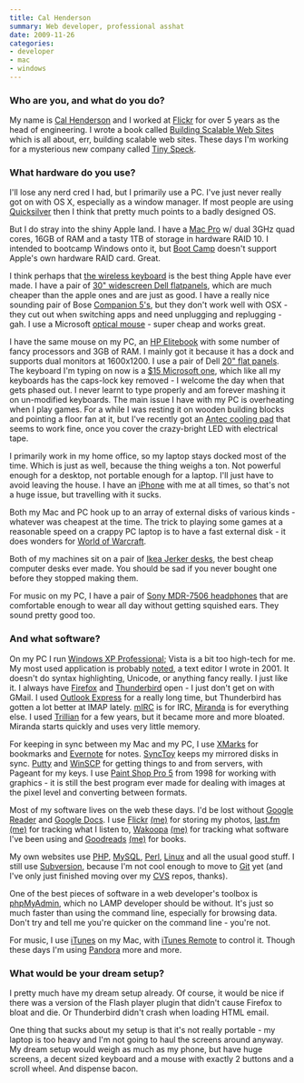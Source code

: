 ```yaml
---
title: Cal Henderson
summary: Web developer, professional asshat
date: 2009-11-26
categories:
- developer
- mac
- windows
---
```


### Who are you, and what do you do?

My name is [Cal Henderson](http://iamcal.com/ "Cal's website.") and I worked at [Flickr][] for over 5 years as the head of engineering. I wrote a book called [Building Scalable Web Sites](http://oreilly.com/catalog/9780596102357 "Cal's book on the O'Reilly site.") which is all about, err, building scalable web sites. These days I'm working for a mysterious new company called [Tiny Speck](http://tinyspeck.com/ "Some sort of thing.").

### What hardware do you use?

I'll lose any nerd cred I had, but I primarily use a PC. I've just never really got on with OS X, especially as a window manager. If most people are using [Quicksilver][] then I think that pretty much points to a badly designed OS.

But I do stray into the shiny Apple land. I have a [Mac Pro][mac-pro] w/ dual 3GHz quad cores, 16GB of RAM and a tasty 1TB of storage in hardware RAID 10. I intended to bootcamp Windows onto it, but [Boot Camp][boot-camp] doesn't support Apple's own hardware RAID card. Great.

I think perhaps that [the wireless keyboard][keyboard] is the best thing Apple have ever made. I have a pair of [30" widescreen Dell flatpanels][3008wfp], which are much cheaper than the apple ones and are just as good. I have a really nice sounding pair of Bose [Companion 5's][companion-5], but they don't work well with OSX - they cut out when switching apps and need unplugging and replugging - gah. I use a Microsoft [optical mouse][wheel-mouse-optical] - super cheap and works great.

I have the same mouse on my PC, an [HP Elitebook][elitebook-8530w] with some number of fancy processors and 3GB of RAM. I mainly got it because it has a dock and supports dual monitors at 1600x1200. I use a pair of Dell [20" flat panels][2007fp]. The keyboard I'm typing on now is a [$15 Microsoft one][wired-keyboard-500], which like all my keyboards has the caps-lock key removed - I welcome the day when that gets phased out. I never learnt to type properly and am forever mashing it on un-modified keyboards. The main issue I have with my PC is overheating when I play games. For a while I was resting it on wooden building blocks and pointing a floor fan at it, but I've recently got an [Antec cooling pad][notebook-cooler] that seems to work fine, once you cover the crazy-bright LED with electrical tape.

I primarily work in my home office, so my laptop stays docked most of the time. Which is just as well, because the thing weighs a ton. Not powerful enough for a desktop, not portable enough for a laptop. I'll just have to avoid leaving the house. I have an [iPhone][] with me at all times, so that's not a huge issue, but travelling with it sucks.

Both my Mac and PC hook up to an array of external disks of various kinds - whatever was cheapest at the time. The trick to playing some games at a reasonable speed on a crappy PC laptop is to have a fast external disk - it does wonders for [World of Warcraft][wow].

Both of my machines sit on a pair of [Ikea Jerker desks][jerker], the best cheap computer desks ever made. You should be sad if you never bought one before they stopped making them.

For music on my PC, I have a pair of [Sony MDR-7506 headphones][mdr-7506] that are comfortable enough to wear all day without getting squished ears. They sound pretty good too.

### And what software?

On my PC I run [Windows XP Professional][windows-xp]; Vista is a bit too high-tech for me. My most used application is probably [noted][], a text editor I wrote in 2001. It doesn't do syntax highlighting, Unicode, or anything fancy really. I just like it. I always have [Firefox][] and [Thunderbird][] open - I just don't get on with GMail. I used [Outlook Express][outlook-express] for a really long time, but Thunderbird has gotten a lot better at IMAP lately. [mIRC][] is for IRC, [Miranda][] is for everything else. I used [Trillian][] for a few years, but it became more and more bloated. Miranda starts quickly and uses very little memory.

For keeping in sync between my Mac and my PC, I use [XMarks][] for bookmarks and [Evernote][] for notes. [SyncToy][] keeps my mirrored disks in sync. [Putty][] and [WinSCP][] for getting things to and from servers, with Pageant for my keys. I use [Paint Shop Pro 5][paint-shop-pro] from 1998 for working with graphics - it is still the best program ever made for dealing with images at the pixel level and converting between formats.

Most of my software lives on the web these days. I'd be lost without [Google Reader][google-reader] and [Google Docs][google-docs]. I use [Flickr][] [(me)](http://www.flickr.com/photos/bees/ "Cal's photos.") for storing my photos, [last.fm][] [(me)](http://www.last.fm/user/iamcal/ "Cal's music.") for tracking what I listen to, [Wakoopa][] [(me)](http://wakoopa.com/iamcal "Cal's software.") for tracking what software I've been using and [Goodreads][] [(me)](http://www.goodreads.com/user/show/2234063-cal-henderson "Cal's book.") for books.

My own websites use [PHP][], [MySQL][], [Perl][], [Linux][] and all the usual good stuff. I still use [Subversion][], because I'm not cool enough to move to [Git][] yet (and I've only just finished moving over my [CVS][] repos, thanks).

One of the best pieces of software in a web developer's toolbox is [phpMyAdmin][], which no LAMP developer should be without. It's just so much faster than using the command line, especially for browsing data. Don't try and tell me you're quicker on the command line - you're not.

For music, I use [iTunes][] on my Mac, with [iTunes Remote][itunes-remote] to control it. Though these days I'm using [Pandora][] more and more.

### What would be your dream setup?

I pretty much have my dream setup already. Of course, it would be nice if there was a version of the Flash player plugin that didn't cause Firefox to bloat and die. Or Thunderbird didn't crash when loading HTML email.

One thing that sucks about my setup is that it's not really portable - my laptop is too heavy and I'm not going to haul the screens around anyway. My dream setup would weigh as much as my phone, but have huge screens, a decent sized keyboard and a mouse with exactly 2 buttons and a scroll wheel. And dispense bacon.

[2007fp]: https://www.amazon.com/Dell-Ultrasharp-20-inch-Monitor-Adjustable/dp/B001LG3YW8 "A 20 inch LCD monitor."
[3008wfp]: https://www.amazon.com/Dell-UltraSharp-3008WFP-widescreen-DisplayPort/dp/B002T3KCZ4 "A 30 inch LCD screen."
[boot-camp]: https://en.wikipedia.org/wiki/Boot_Camp_(software) "Software to allow Macs to run Windows natively."
[companion-5]: https://www.amazon.com/Bose-Companion-Multimedia-Speaker-System/dp/B000IE8Z4Q "Three-piece 5.1 stereo speakers for computers."
[cvs]: http://www.nongnu.org/cvs/ "A version control system."
[elitebook-8530w]: http://web.archive.org/web/20160625222825/http://www.cnet.com/products/hp-elitebook-mobile-workstation-8530w-15-4-core-2-extreme-x9100-vista-business-xp-pro-downgrade-4-gb-ram-320-gb-hdd/ "A 15.4 inch PC laptop."
[evernote]: https://evernote.com/ "Online software for capturing notes."
[firefox]: https://www.mozilla.org/en-US/firefox/new/ "A cross-platform open-source web browser."
[flickr]: https://www.flickr.com/ "A photo sharing website."
[git]: https://git-scm.com/ "A version control system."
[goodreads]: https://www.goodreads.com/ "A service for tracking the book you've read."
[google-docs]: https://en.wikipedia.org/wiki/Google_Docs "A web-based office suite."
[google-reader]: https://en.wikipedia.org/wiki/Google_Reader "A web-based feed reader."
[iphone]: https://en.wikipedia.org/wiki/IPhone_(1st_generation) "A smartphone."
[itunes-remote]: https://code.iamcal.com/php/iTunesRemote/ "A web interface for controlling iTunes."
[itunes]: https://www.apple.com/itunes/ "A jukebox application and online store."
[jerker]: https://adam.pra.to/content/jerker/ "A work desk."
[keyboard]: https://www.apple.com/keyboard/ "The keyboard."
[last.fm]: https://www.last.fm/ "An online radio/tool for tracking your listening habits."
[linux]: http://web.archive.org/web/20221224200715/https://linux.org/ "A free, open-source Unix-like operating system."
[mac-pro]: https://www.apple.com/mac-pro/ "The Intel-based Mac tower computer."
[mdr-7506]: https://www.amazon.com/Sony-MDR7506-Professional-Diaphragm-Headphone/dp/B000AJIF4E "Studio-quality headphones."
[miranda]: http://www.miranda-im.org/ "An open-source multi-protocol chat client for Windows."
[mirc]: https://www.mirc.com/ "An IRC client for Windows."
[mysql]: https://www.mysql.com/ "A relational database server."
[notebook-cooler]: http://www.antec.com/Believe_it/product.php?id=NzI "A USB-powered laptop cooler."
[noted]: https://software.iamcal.com/noted/ "A free, simple text editor for Windows."
[outlook-express]: https://en.wikipedia.org/wiki/Outlook_Express "An old mail/news client for Windows."
[paint-shop-pro]: https://en.wikipedia.org/wiki/Paint_Shop_Pro "A raster and vector image editor."
[pandora]: http://www.pandora.com/ "A personalised Internet radio station."
[perl]: https://www.perl.org/ "An interpreted scripting language."
[php]: https://php.net/ "An interpreted scripting language."
[phpmyadmin]: https://www.phpmyadmin.net/ "A web-based GUI for MySQL databases."
[putty]: https://www.chiark.greenend.org.uk/~sgtatham/putty/ "A free Telnet/SSH client for Windows."
[quicksilver]: https://qsapp.com/ "A data manipulator and launcher for the Mac."
[subversion]: http://web.archive.org/web/20200706092702/http://subversion.tigris.org/ "A version control system."
[synctoy]: http://www.microsoft.com/en-us/download/details.aspx?id=15155 "A Windows tool for syncing files and folders."
[thunderbird]: https://www.mozilla.org/en-US/thunderbird/ "An open-source cross-platform mail client."
[trillian]: https://www.trillian.im/ "A multi-protocol chat client for Windows."
[wakoopa]: https://wakoopa.com/ "A service for tracking the software you use."
[wheel-mouse-optical]: https://www.amazon.com/Microsoft-D66-00029-Wheel-Mouse-Optical/dp/B00006B7HB "A basic USB mouse."
[windows-xp]: https://en.wikipedia.org/wiki/Windows_XP "An operating system for x86 computers."
[winscp]: https://winscp.net/eng/index.php "A free S/FTP and SCP client for Windows."
[wired-keyboard-500]: https://www.amazon.com/Microsoft-RT2300-Wired-Keyboard-500/dp/B0007SXGJW "A basic, spill-resistant keyboard."
[wow]: http://us.battle.net/wow/en/ "A fantasy MMORPG."
[xmarks]: http://web.archive.org/web/20180429143902/https://www.xmarks.com/ "A bookmark syncing service."
